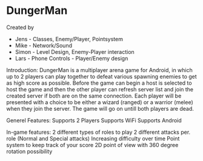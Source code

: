 DungerMan
=========

Created by 
- Jens - Classes, Enemy/Player, Pointsystem
- Mike - Network/Sound
- Simon - Level Design, Enemy-Player interaction
- Lars - Phone Controls - Player/Enemy design

Introduction:
DungerMan is a multiplayer arena game for Android, in which up to 2 players can play together to defeat various spawning enemies to get as high score as possible. Before the game can begin a host is selected to host the game and then the other player can refresh server list and join the created server if both are on the same connection. Each player will be presented with a choice to be either a wizard (ranged) or a warrior (melee) when they join the server. The game will go on untill both players are dead.


Generel Features:
Supports 2 Players
Supports WiFi
Supports Android

In-game features:
2 different types of roles to play
2 different attacks per. role (Normal and Special attacks)
Increasing difficulty over time
Point system to keep track of your score
2D point of view with 360 degree rotation possibility

